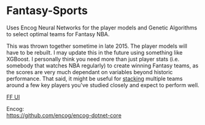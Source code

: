 # Fantasy-Sports
Uses Encog Neural Networks for the player models and Genetic Algorithms to select optimal teams for Fantasy NBA.

This was thrown together sometime in late 2015.  The player models will have to be rebuilt.  I may update this in the future using something like XGBoost.  I personally think you need more than just player stats (i.e. somebody that watches NBA regularly) to create winning Fantasy teams, as the scores are very much dependant on variables beyond historic performance.  That said, it might be useful for [stacking](https://www.gamblingsites.com/daily-fantasy-sports/football/stacking/) multiple teams around a few key players you've studied closely and expect to perform well.  

[FF UI](https://raw.githubusercontent.com/TopologicLogic/Fantasy-Sports/master/fanfiction.png)

Encog:<BR>
https://github.com/encog/encog-dotnet-core
